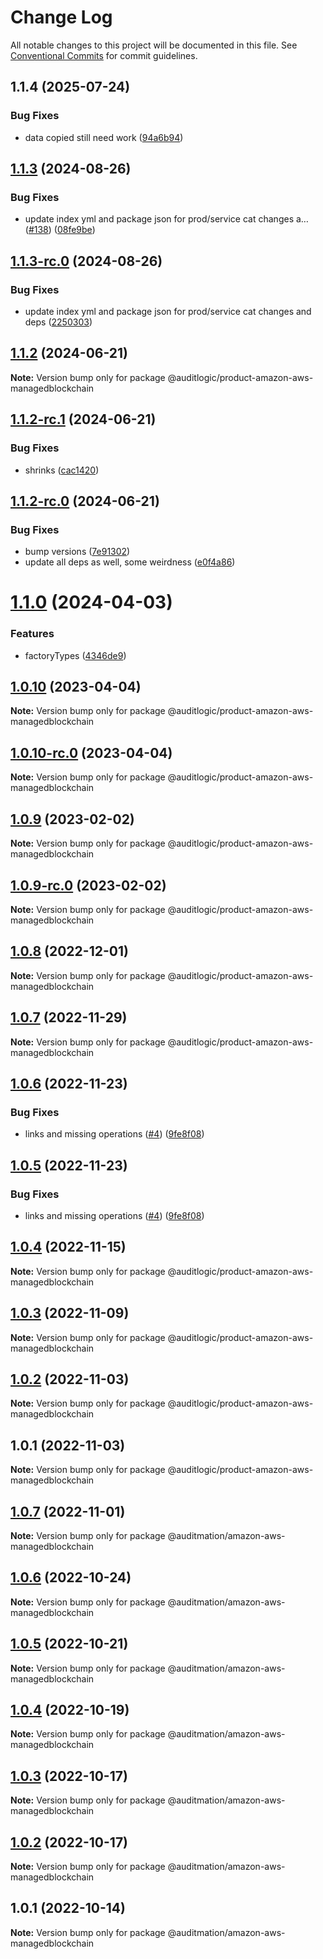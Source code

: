 # Change Log

All notable changes to this project will be documented in this file.
See [Conventional Commits](https://conventionalcommits.org) for commit guidelines.

## 1.1.4 (2025-07-24)


### Bug Fixes

* data copied still need work ([94a6b94](https://github.com/zerobias-org/product/commit/94a6b942fb0516367548599d739529536132755a))





## [1.1.3](https://github.com/auditlogic/product/compare/@auditlogic/product-amazon-aws-managedblockchain@1.1.2...@auditlogic/product-amazon-aws-managedblockchain@1.1.3) (2024-08-26)


### Bug Fixes

* update index yml and package json for prod/service cat changes a… ([#138](https://github.com/auditlogic/product/issues/138)) ([08fe9be](https://github.com/auditlogic/product/commit/08fe9beb1c8457462a19bc69caa02e6212d97e1a))





## [1.1.3-rc.0](https://github.com/auditlogic/product/compare/@auditlogic/product-amazon-aws-managedblockchain@1.1.2...@auditlogic/product-amazon-aws-managedblockchain@1.1.3-rc.0) (2024-08-26)


### Bug Fixes

* update index yml and package json for prod/service cat changes and deps ([2250303](https://github.com/auditlogic/product/commit/225030363a363608240135b7ebed386b28f01e4b))





## [1.1.2](https://github.com/auditlogic/product/compare/@auditlogic/product-amazon-aws-managedblockchain@1.1.2-rc.1...@auditlogic/product-amazon-aws-managedblockchain@1.1.2) (2024-06-21)

**Note:** Version bump only for package @auditlogic/product-amazon-aws-managedblockchain





## [1.1.2-rc.1](https://github.com/auditlogic/product/compare/@auditlogic/product-amazon-aws-managedblockchain@1.1.2-rc.0...@auditlogic/product-amazon-aws-managedblockchain@1.1.2-rc.1) (2024-06-21)


### Bug Fixes

* shrinks ([cac1420](https://github.com/auditlogic/product/commit/cac14200fefcd8183ab69fe89a47bd3f70f563e9))





## [1.1.2-rc.0](https://github.com/auditlogic/product/compare/@auditlogic/product-amazon-aws-managedblockchain@1.1.0...@auditlogic/product-amazon-aws-managedblockchain@1.1.2-rc.0) (2024-06-21)


### Bug Fixes

* bump versions ([7e91302](https://github.com/auditlogic/product/commit/7e913023b8b312150ed7762c32fbbe616be71de5))
* update all deps as well, some weirdness ([e0f4a86](https://github.com/auditlogic/product/commit/e0f4a864714e2d3de6bbf3da014d5312fe53be2f))





# [1.1.0](https://github.com/auditlogic/product/compare/@auditlogic/product-amazon-aws-managedblockchain@1.0.10...@auditlogic/product-amazon-aws-managedblockchain@1.1.0) (2024-04-03)


### Features

* factoryTypes ([4346de9](https://github.com/auditlogic/product/commit/4346de92693aee892fccf725338ffc7b80ab182b))





## [1.0.10](https://github.com/auditlogic/product/compare/@auditlogic/product-amazon-aws-managedblockchain@1.0.9...@auditlogic/product-amazon-aws-managedblockchain@1.0.10) (2023-04-04)

**Note:** Version bump only for package @auditlogic/product-amazon-aws-managedblockchain





## [1.0.10-rc.0](https://github.com/auditlogic/product/compare/@auditlogic/product-amazon-aws-managedblockchain@1.0.9...@auditlogic/product-amazon-aws-managedblockchain@1.0.10-rc.0) (2023-04-04)

**Note:** Version bump only for package @auditlogic/product-amazon-aws-managedblockchain





## [1.0.9](https://github.com/auditlogic/product/compare/@auditlogic/product-amazon-aws-managedblockchain@1.0.8...@auditlogic/product-amazon-aws-managedblockchain@1.0.9) (2023-02-02)

**Note:** Version bump only for package @auditlogic/product-amazon-aws-managedblockchain





## [1.0.9-rc.0](https://github.com/auditlogic/product/compare/@auditlogic/product-amazon-aws-managedblockchain@1.0.8...@auditlogic/product-amazon-aws-managedblockchain@1.0.9-rc.0) (2023-02-02)

**Note:** Version bump only for package @auditlogic/product-amazon-aws-managedblockchain





## [1.0.8](https://github.com/auditlogic/product/compare/@auditlogic/product-amazon-aws-managedblockchain@1.0.7...@auditlogic/product-amazon-aws-managedblockchain@1.0.8) (2022-12-01)

**Note:** Version bump only for package @auditlogic/product-amazon-aws-managedblockchain





## [1.0.7](https://github.com/auditlogic/product/compare/@auditlogic/product-amazon-aws-managedblockchain@1.0.6...@auditlogic/product-amazon-aws-managedblockchain@1.0.7) (2022-11-29)

**Note:** Version bump only for package @auditlogic/product-amazon-aws-managedblockchain





## [1.0.6](https://github.com/auditlogic/product/compare/@auditlogic/product-amazon-aws-managedblockchain@1.0.4...@auditlogic/product-amazon-aws-managedblockchain@1.0.6) (2022-11-23)


### Bug Fixes

* links and missing operations ([#4](https://github.com/auditlogic/product/issues/4)) ([9fe8f08](https://github.com/auditlogic/product/commit/9fe8f08fe7c57fdb79f991ac35bd6ac2e7dcad38))





## [1.0.5](https://github.com/auditlogic/product/compare/@auditlogic/product-amazon-aws-managedblockchain@1.0.4...@auditlogic/product-amazon-aws-managedblockchain@1.0.5) (2022-11-23)


### Bug Fixes

* links and missing operations ([#4](https://github.com/auditlogic/product/issues/4)) ([9fe8f08](https://github.com/auditlogic/product/commit/9fe8f08fe7c57fdb79f991ac35bd6ac2e7dcad38))





## [1.0.4](https://github.com/auditlogic/product/compare/@auditlogic/product-amazon-aws-managedblockchain@1.0.3...@auditlogic/product-amazon-aws-managedblockchain@1.0.4) (2022-11-15)

**Note:** Version bump only for package @auditlogic/product-amazon-aws-managedblockchain





## [1.0.3](https://github.com/auditlogic/product/compare/@auditlogic/product-amazon-aws-managedblockchain@1.0.2...@auditlogic/product-amazon-aws-managedblockchain@1.0.3) (2022-11-09)

**Note:** Version bump only for package @auditlogic/product-amazon-aws-managedblockchain





## [1.0.2](https://github.com/auditlogic/product/compare/@auditlogic/product-amazon-aws-managedblockchain@1.0.1...@auditlogic/product-amazon-aws-managedblockchain@1.0.2) (2022-11-03)

**Note:** Version bump only for package @auditlogic/product-amazon-aws-managedblockchain





## 1.0.1 (2022-11-03)

**Note:** Version bump only for package @auditlogic/product-amazon-aws-managedblockchain





## [1.0.7](https://github.com/auditmation/store-content/compare/@auditmation/amazon-aws-managedblockchain@1.0.6...@auditmation/amazon-aws-managedblockchain@1.0.7) (2022-11-01)

**Note:** Version bump only for package @auditmation/amazon-aws-managedblockchain





## [1.0.6](https://github.com/auditmation/store-content/compare/@auditmation/amazon-aws-managedblockchain@1.0.5...@auditmation/amazon-aws-managedblockchain@1.0.6) (2022-10-24)

**Note:** Version bump only for package @auditmation/amazon-aws-managedblockchain





## [1.0.5](https://github.com/auditmation/store-content/compare/@auditmation/amazon-aws-managedblockchain@1.0.4...@auditmation/amazon-aws-managedblockchain@1.0.5) (2022-10-21)

**Note:** Version bump only for package @auditmation/amazon-aws-managedblockchain





## [1.0.4](https://github.com/auditmation/store-content/compare/@auditmation/amazon-aws-managedblockchain@1.0.3...@auditmation/amazon-aws-managedblockchain@1.0.4) (2022-10-19)

**Note:** Version bump only for package @auditmation/amazon-aws-managedblockchain





## [1.0.3](https://github.com/auditmation/store-content/compare/@auditmation/amazon-aws-managedblockchain@1.0.2...@auditmation/amazon-aws-managedblockchain@1.0.3) (2022-10-17)

**Note:** Version bump only for package @auditmation/amazon-aws-managedblockchain





## [1.0.2](https://github.com/auditmation/store-content/compare/@auditmation/amazon-aws-managedblockchain@1.0.1...@auditmation/amazon-aws-managedblockchain@1.0.2) (2022-10-17)

**Note:** Version bump only for package @auditmation/amazon-aws-managedblockchain





## 1.0.1 (2022-10-14)

**Note:** Version bump only for package @auditmation/amazon-aws-managedblockchain

